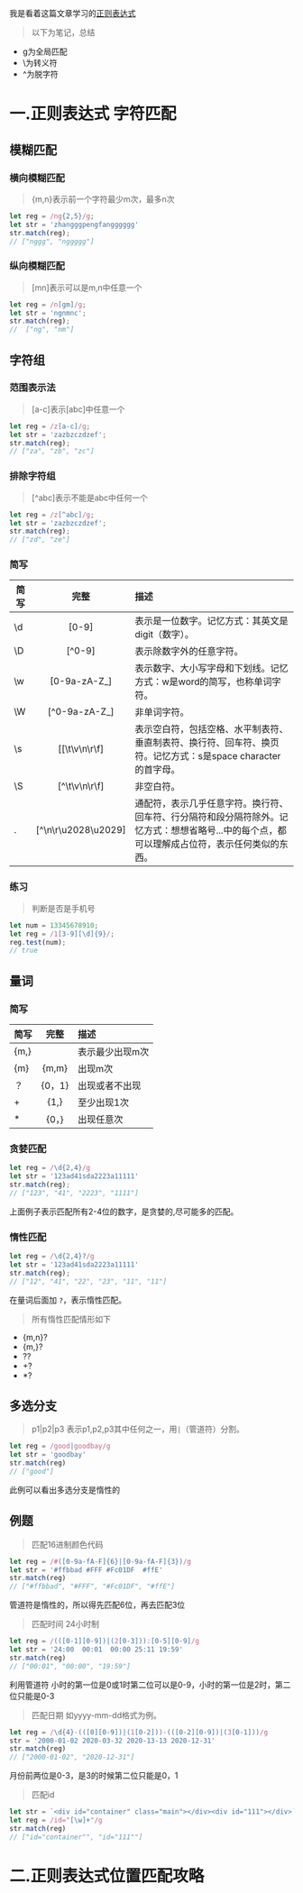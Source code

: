 我是看着这篇文章学习的[正则表达式](https://juejin.im/post/5965943ff265da6c30653879)

> 以下为笔记，总结
* g为全局匹配
* \为转义符
* ^为脱字符
# 一.正则表达式 字符匹配
 ## 模糊匹配
 ### 横向模糊匹配
 > {m,n}表示前一个字符最少m次，最多n次
```js 
let reg = /ng{2,5}/g;
let str = 'zhangggpengfangggggg'
str.match(reg);
// ["nggg", "nggggg"]
```
 ### 纵向模糊匹配
 > [mn]表示可以是m,n中任意一个
 ```js
 let reg = /n[gm]/g;
 let str = 'ngnmnc';
 str.match(reg);
//  ["ng", "nm"]
 ```

 ## 字符组
 ### 范围表示法
> [a-c]表示[abc]中任意一个
```js
let reg = /z[a-c]/g;
let str = 'zazbzczdzef';
str.match(reg);
// ["za", "zb", "zc"]
```
### 排除字符组
> [^abc]表示不能是abc中任何一个
```js
let reg = /z[^abc]/g;
let str = 'zazbzczdzef';
str.match(reg);
// ["zd", "ze"]
```

### 简写
| 简写 | 完整 | 描述 |
|--|:--:   |:--|
|\d|[0-9]|表示是一位数字。记忆方式：其英文是digit（数字）。|
|\D|[^0-9]|表示除数字外的任意字符。|
|\w|[0-9a-zA-Z_]|表示数字、大小写字母和下划线。记忆方式：w是word的简写，也称单词字符。|
|\W|[^0-9a-zA-Z_]|非单词字符。|
|\s|[[\t\v\n\r\f]|表示空白符，包括空格、水平制表符、垂直制表符、换行符、回车符、换页符。记忆方式：s是space character的首字母。|
|\S|[^\t\v\n\r\f]|非空白符。|
|.|[^\n\r\u2028\u2029]|通配符，表示几乎任意字符。换行符、回车符、行分隔符和段分隔符除外。记忆方式：想想省略号...中的每个点，都可以理解成占位符，表示任何类似的东西。|

### 练习
> 判断是否是手机号
```js
let num = 13345678910;
let reg = /1[3-9][\d]{9}/;
reg.test(num);
// true
```
## 量词
### 简写
| 简写 | 完整 | 描述 |
|--|:--:   |:--|
|{m,}|  |表示最少出现m次|
|{m}|{m,m}|出现m次|
|？|{0，1}|出现或者不出现|
|+|{1,}|至少出现1次|
|*|{0，}|出现任意次|


### 贪婪匹配
```js
let reg = /\d{2,4}/g
let str = '123ad41sda2223a11111'
str.match(reg);
// ["123", "41", "2223", "1111"]
```
上面例子表示匹配所有2-4位的数字，是贪婪的,尽可能多的匹配。

### 惰性匹配
```js
let reg = /\d{2,4}?/g
let str = '123ad41sda2223a11111'
str.match(reg);
// ["12", "41", "22", "23", "11", "11"]
```
在量词后面加 `?`，表示惰性匹配。
> 所有惰性匹配情形如下
* {m,n}?
* {m,}?
* ??
* +?
* *?

## 多选分支
> p1|p2|p3 表示p1,p2,p3其中任何之一，用`|`（管道符）分割。
```js
let reg = /good|goodbay/g
let str = 'goodbay'
str.match(reg)
// ["good"]
```
此例可以看出多选分支是惰性的

## 例题
> 匹配16进制颜色代码
```js
let reg = /#([0-9a-fA-F]{6}|[0-9a-fA-F]{3})/g
let str = '#ffbbad #FFF #Fc01DF  #ffE'
str.match(reg)
// ["#ffbbad", "#FFF", "#Fc01DF", "#ffE"]
```
管道符是惰性的，所以得先匹配6位，再去匹配3位
> 匹配时间 24小时制
```js
let reg = /(([0-1][0-9])|(2[0-3])):[0-5][0-9]/g
let str = '24:00  00:01  00:00 25:11 19:59'
str.match(reg)
// ["00:01", "00:00", "19:59"]
```
利用管道符 小时的第一位是0或1时第二位可以是0-9，小时的第一位是2时，第二位只能是0-3
> 匹配日期 如yyyy-mm-dd格式为例。
```js
let reg = /\d{4}-(([0][0-9])|(1[0-2]))-(([0-2][0-9])|(3[0-1]))/g
str = '2000-01-02 2020-03-32 2020-13-13 2020-12-31'
str.match(reg)
// ["2000-01-02", "2020-12-31"]

```
月份前两位是0-3，是3的时候第二位只能是0，1
> 匹配id  
```js
let str = `<div id="container" class="main"></div><div id="111"></div>`;
let reg = /id="[\w]+"/g
str.match(reg)
// ["id="container"", "id="111""]
```

# 二.正则表达式位置匹配攻略